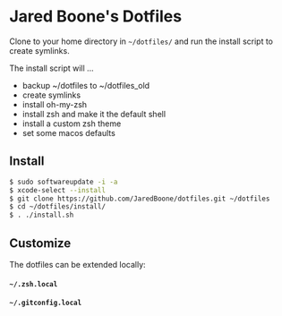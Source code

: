 # Jared Boone's Dotfiles

Clone to your home directory in `~/dotfiles/` and run the install script to create symlinks.

The install script will ... 
- backup ~/dotfiles to ~/dotfiles_old
- create symlinks 
- install oh-my-zsh
- install zsh and make it the default shell
- install a custom zsh theme 
- set some macos defaults

## Install

```sh
$ sudo softwareupdate -i -a
$ xcode-select --install
$ git clone https://github.com/JaredBoone/dotfiles.git ~/dotfiles
$ cd ~/dotfiles/install/
$ . ./install.sh
```

## Customize

The dotfiles can be extended locally:
#### `~/.zsh.local`
#### `~/.gitconfig.local`
